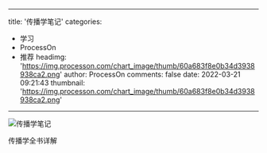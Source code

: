 
---
title: '传播学笔记'
categories: 
 - 学习
 - ProcessOn
 - 推荐
headimg: 'https://img.processon.com/chart_image/thumb/60a683f8e0b34d3938938ca2.png'
author: ProcessOn
comments: false
date: 2022-03-21 09:21:43
thumbnail: 'https://img.processon.com/chart_image/thumb/60a683f8e0b34d3938938ca2.png'
---

<div>   
<img class="thumb" alt="传播学笔记" src="https://img.processon.com/chart_image/thumb/60a683f8e0b34d3938938ca2.png" referrerpolicy="no-referrer">
<p>传播学全书详解</p>  
</div>
            